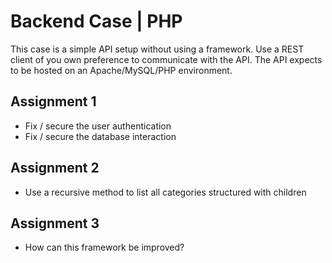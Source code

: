 # Backend Case | PHP
This case is a simple API setup without using a framework. Use a REST client of you own preference to communicate with the API. The API expects to be hosted on an Apache/MySQL/PHP environment.
## Assignment 1
* Fix / secure the user authentication
* Fix / secure the database interaction
## Assignment 2
* Use a recursive method to list all categories structured with children
## Assignment 3
* How can this framework be improved?